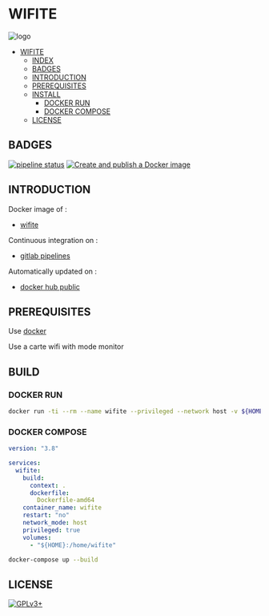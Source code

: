 # WIFITE

![logo](https://assets.gitlab-static.net/uploads/-/system/project/avatar/12904488/kali-wifite.png)

- [WIFITE](#wifite)
  - [INDEX](#index)
  - [BADGES](#badges)
  - [INTRODUCTION](#introduction)
  - [PREREQUISITES](#prerequisites)
  - [INSTALL](#install)
    - [DOCKER RUN](#docker-run)
    - [DOCKER COMPOSE](#docker-compose)
  - [LICENSE](#license)

## BADGES

[![pipeline status](https://gitlab.com/oda-alexandre/wifite/badges/master/pipeline.svg)](https://gitlab.com/oda-alexandre/wifite/commits/master)
[![Create and publish a Docker image](https://github.com/dark0ghost/wifite/actions/workflows/docker-image-deploy.yml/badge.svg)](https://github.com/dark0ghost/wifite/actions/workflows/docker-image-deploy.yml)

## INTRODUCTION

Docker image of :

- [wifite](https://github.com/derv82/wifite2)

Continuous integration on :

- [gitlab pipelines](https://gitlab.com/oda-alexandre/wifite/pipelines)

Automatically updated on :

- [docker hub public](https://hub.docker.com/r/alexandreoda/wifite)

## PREREQUISITES

Use [docker](https://www.docker.com)

Use a carte wifi with mode monitor

## BUILD

### DOCKER RUN

```bash
docker run -ti --rm --name wifite --privileged --network host -v ${HOME}:/home/wifite ghcr.io/dark0ghost/wifite-docker:latest
```

### DOCKER COMPOSE

```yml
version: "3.8"

services:
  wifite:
    build:
      context: .
      dockerfile:
        Dockerfile-amd64
    container_name: wifite
    restart: "no"
    network_mode: host
    privileged: true
    volumes:
      - "${HOME}:/home/wifite"
```
```bash 
docker-compose up --build
```

## LICENSE

[![GPLv3+](http://gplv3.fsf.org/gplv3-127x51.png)](https://gitlab.com/oda-alexandre/wifite/blob/master/LICENSE)
